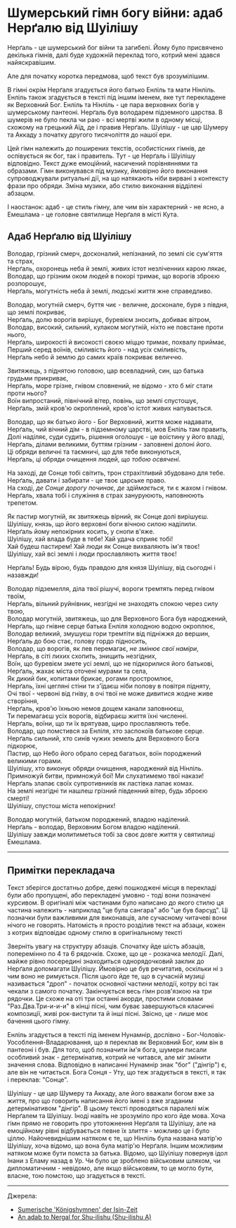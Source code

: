 # Шумерський гімн богу війни: адаб Нерґалю від Шуілішу

Нерґаль - це шумерський бог війни та загибелі.
Йому було присвячено декілька гімнів, далі буде художній переклад того, котрий мені здався найяскравішим.

Але для початку коротка передмова, щоб текст був зрозумілішим.

В гімні окрім Нерґаля згадується його батько Енліль та мати Нінліль.
Енліль також згадується в тексті під іншим іменем, яке тут перекладене як Верховний Бог.
Енліль та Нінліль - це пара верховних богів у шумерському пантеоні.
Нерґаль був володарем підземного царства.
В шумерів не було пекла чи раю - всі мертві жили в одному місці, схожому на грецький Аїд, де і правив Нерґаль.
Шуілішу - це цар Шумеру та Аккаду з початку другого тисячоліття до нашої ери.

Цей гімн належить до поширених текстів, особистісних гімнів, де оспівується як бог, так і правитель.
Тут - це Нерґаль і Шуілішу відповідно.
Текст дуже емоційний, насичений порівняннями та образами.
Гімн виконувався під музику, ймовірно його виконання супроводжували ритуальні дії, на що натякають ніби вирвані з контексту фрази про обряди.
Зміна музики, або стилю виконання відділені абзацом.

І наостанок: адаб - це стиль гімну, але чим він характерний - не ясно, а Емешлама - це головне святилище Нерґаля в місті Кута.

## Адаб Нерґалю від Шуілішу

Володар, грізний смерч, досконалий, непізнаний, по землі сіє сум'яття та страх,  
Нерґаль, охоронець неба й землі, живих істот незліченних карою лякає,  
Володар, що грізним оком людей в покорі тримає, що ворогів зброєю розпорошує,  
Нерґаль, могутність неба й землі, людські життя жне справедливо.  
  
Володар, могутній смерч, буття чиє - величне, досконале, буря з півдня, що землі покриває,  
Нерґаль, долю ворогів вирішує, буревієм зносить, добиває вітром,  
Володар, високий, сильний, кулаком могутній, ніхто не повстане проти нього,  
Нерґаль, широкості й високості своєю міццю тримає, похвалу приймає,  
Перший серед воїнів, сміливість його - над усіх сміливість,  
Нерґаль небо й землю до самих країв покриває величчю.  
  
Звитяжець, з піднятою головою, цар всевладний, син, що батька грудьми прикриває,  
Нерґаль, море грізне, гнівом сповнений, не відомо - хто б міг стати проти нього?  
Воїн випростаний, північний вітер, повінь, що землі спустошує,  
Нерґаль, змій кров'ю окроплений, кров'ю істот живих напувається.  
  
Володар, що як батько його - Бог Верховний, життя може надавати,  
Нерґаль, чий вічний дім - в підземному царстві, мов Енліль там править,  
Долі наділяє, суди судить, рішення оголошує - це воістину у його владі,  
Нерґаль, ділами великими, буттям грізним - заповнені долоні його.  
Ці обряди величні та таємничі, що для тебе виконуються,  
Нерґаль, ці обряди очищення людей, _що тобою освячені_.  
  
На заході, де Сонце тобі світить, трон страхітливий збудовано для тебе.  
Нерґаль, давати і забирати - це твоє царське право.  
На сході, _де Сонце дорогу починає, де здіймається,_ ти є жахом і гнівом.  
Нерґаль, хвала тобі і служіння в страх зануруюють, наповнюють трепетом.  
  
Як пастир могутній, як звитяжець вірний, як Сонце долі вирішуєш.  
Шуілішу, князь, що його верховні боги вічною силою наділили.  
Нерґаль йому непокірних косить, у снопи в'яже.  
Шуілішу, хай влада буде в тебе! Хай удача сприяє тобі!  
Хай будеш пастирем! Хай люди як Сонце вихваляють ім'я твоє!  
Шуілішу, хай всі землі і люди прославляють життя твоє!  
  
Нерґаль! Будь вірою, будь правдою для князя Шуілішу, від сьогодні і назавжди!  
  
Володар підземелля, діла твої рішучі, вороги тремтять перед гнівом твоїм,  
Нерґаль, вільний руйнівник, незгідні не знаходять спокою через силу твою,  
Володар могутній, звитяжець, що для Верховного Бога був народжений,  
Нерґаль, що гнівне серце батька Енліля холодною водою окроплює,  
Володар великий, змушуєш гори тремтіти від підніжжя до вершин,  
Нерґаль до бою стає, голову гордо підносить,  
Володар, що ворогів, як лев перемагає, _не змінює свої наміри_,  
Нерґаль, в сіті лихих схопить, знищить незгідних,  
Воїн, що буревієм змете усі землі, що не підкорилися його батькові,  
Нерґаль, жахає міста оточені мурами та села,  
Як дикий бик, копитами брикає, рогами простромлює,  
Нерґаль, їхні цегляні стіни ти з'їдаєш ніби полову в повітря підняту,  
Очі твої - червоні від гніву, в очі твої не може дивитися жодне живе створіння,  
Нерґаль, кров'ю їхньою немов дощем канали заповнюєш,  
Ти перемагаєш усіх ворогів, відбираєш життя їхні численні.  
Нерґаль, воїни, що ти їх врятував, щиро прославляють тебе.  
Володар, що помстився за Енліля, хто заспокоїв батькове серце.  
Нерґаль сильний, хто синів чужих земель для Верховного Бога підкорює,  
Пастир, що Небо його обрало серед багатьох, воїн породжений великими горами.  
Шуілішу, хто виконує обряди очищення, народжений від Нінліль.  
Примножуй битви, примножуй бої! Ми слухатимемо твої накази!  
Нерґаль злапає своїх супротивників як ластівка лапає комах.  
На землі незгідні ти нашлеш грізний південний вітер, будь зброєю смерті!  
Шуілішу, спустош міста непокірних!  

[//]: # (занур міста непокірних у небуття - мені сподобалася ця фраза, але з перекладу я її вирішив забрати, адже вона вже аж занадто відходить від оригіналу. Але хай хоч лишиться тут.)
  
Володар могутній, батьком породжений, владою наділений.  
Нерґаль - володар, Верховним Богом владою наділений.  
Шуілішу завжди молитиметься тобі за своє довге життя у святилищі Емешлама.  

---

## Примітки перекладача

Текст зберігся достатньо добре, деякі пошкоджені місця в перекладі були або пропущені, або перекладені умовно - тоді вони позначені курсивом.
В оригіналі між частинами було написано до якого стилю ця частина належить - наприклад "це була сангара" або "це був барсуд".
Ці позначки були важливими для виконавців, але сучасному читачеві вони нічого не говорять.
Натомість я просто розділив текст на абзаци, кожен з котрих відповідає одному стилю в оригінальному тексті

Зверніть увагу на структуру абзаців.
Спочатку йде шість абзаців, поперемінно по 4 та 6 рядочків.
Схоже, що це - розкачка мелодії.
Далі, майже рівно посередині знаходиться однорядочковий заклик до Нерґаля допомагати Шуілішу.
Ймовірно це був речитатив, оскільки ні з чим воно не римується.
Після цього йде те, що в сучасній музиці називається "дроп" - початок основної частини мелодії, котру всі так чекали з самого початку.
Закінчується весь гімн розв'язкою на три рядочки.
Це схоже на оті три останні акорди, простими словами "Раз.Два.Три-и-и-и" в кінці пісні, чим буває завершуються класичні композиції, живі рок-виступи та й інші пісні.
Звісно, це - лише моє бачення цього гімну.

Енліль згадується в тексті під іменем Нунамнір, дослівно - Бог-Чоловік-Уособлення-Владарювання, що я переклав як Верховний Бог, ким він в пантеоні і був.
Для того, щоб позначити ім'я бога, шумери писали особливий знак - детермінатив, котрий не читався, але міг змінити значення слова.
Відповідно в написанні Нунамнір знак "бог" ("дінгір") є, але він не читається.
Бога Сонця - Уту, що теж згадується в тексті, я так і переклав: "Сонце".

Шуілішу - це цар Шумеру та Аккаду, але його вважали богом вже за життя, про що говорить написання його імені з вже згаданим детермінативом "дінгір".
В цьому тексті проводяться паралелі між Нерґалем та Шуілішу.
Іноді навіть не зрозуміло про кого йде мова.
Хоча гімн прямо не говорить про утотожнення Нерґаля та Шуілішу, але на емоційному рівні відбувається певне їх злиття - можливо це і було ціллю.
Найочевиднішим натяком є те, що Нінліль була названа матір'ю Шуілішу, хоча відомо, що вона була матір'ю Нерґаля.
Іншим можливим натяком може бути помста за батька.
Відомо, що Шуілішу повернув ідол Інани з Еламу назад в Ур.
Чи було це зроблено військовим шляхом, чи дипломатичним - невідомо, але якщо військовим, то це могло бути, власне, тою помстою, що згадується в тексті.

---

Джерела:

 - [Sumerische 'Königshymnen' der Isin-Zeit](https://archive.org/details/sumerischeknigsh0000rmer/page/92/mode/2up)
 - [An adab to Nergal for Shu-ilishu (Shu-ilishu A)](https://etcsl.orinst.ox.ac.uk/section2/tr2521.htm)
